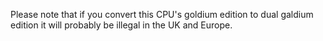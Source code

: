 Please note that if you convert this CPU's goldium edition to dual galdium edition it will probably be illegal in the UK and Europe.
